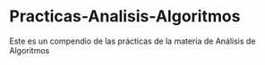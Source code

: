 # Practicas-Analisis-Algoritmos
Este es un compendio de las prácticas de la materia de Análisis de Algoritmos 
